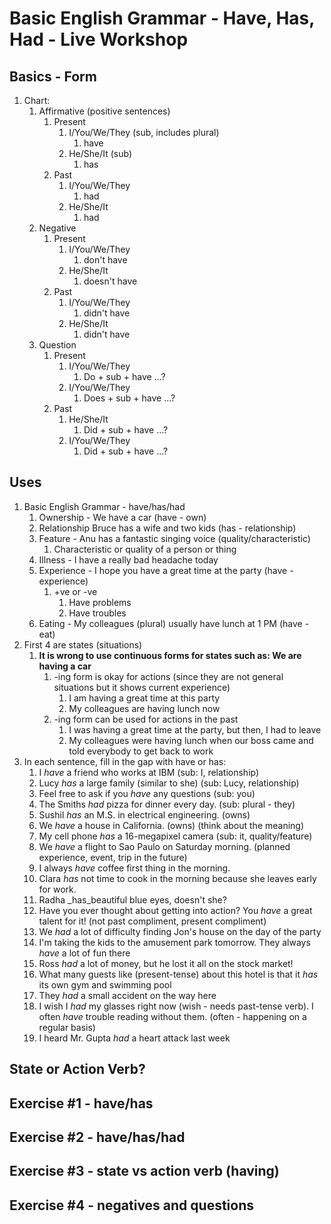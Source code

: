 # Basic English Grammar - Have, Has, Had - Live Workshop #
## Basics - Form ##
1. Chart:
	1. Affirmative (positive sentences)
		1. Present
			1. I/You/We/They (sub, includes plural)
				1. have
			2. He/She/It (sub)
				1. has
		2. Past
			1. I/You/We/They
				1. had
			2. He/She/It
				1. had
	2. Negative
		1. Present
			1. I/You/We/They
				1. don't have
			2. He/She/It
				1. doesn't have
		2. Past
			1. I/You/We/They
				1. didn't have
			2. He/She/It
				1. didn't have
	3. Question
		1. Present
			1. I/You/We/They
				1. Do + sub + have ...?
			2. I/You/We/They
				1. Does + sub + have ...?
		2. Past
			1. He/She/It
				1. Did + sub + have ...?
			2. I/You/We/They
				1. Did + sub + have ...?

## Uses ##
1. Basic English Grammar - have/has/had
	1. Ownership - We have a car (have - own)
	2. Relationship  Bruce has a wife and two kids (has - relationship)
	3. Feature - Anu has a fantastic singing voice (quality/characteristic)
		1. Characteristic or quality of a person or thing
	4. Illness - I have a really bad headache today
	5. Experience - I hope you have a great time at the party (have - experience)
		1. +ve or -ve
			1. Have problems
			2. Have troubles
	6. Eating - My colleagues (plural) usually have lunch at 1 PM (have - eat)
2. First 4 are states (situations)
	1. **It is wrong to use continuous forms for states such as: We are having a car**
		1. -ing form is okay for actions (since they are not general situations but it shows current experience)
			1. I am having a great time at this party
			2. My colleagues are having lunch now
		2. -ing form can be used for actions in the past
			1. I was having a great time at the party, but then, I had to leave
			2. My colleagues were having lunch when our boss came and told everybody to get back to work
3. In each sentence, fill in the gap with have or has:
	1. I _have_ a friend who works at IBM (sub: I, relationship)
	2. Lucy _has_ a large family (similar to she) (sub: Lucy, relationship)
	3. Feel free to ask if you _have_ any questions (sub: you)
	4. The Smiths _had_ pizza for dinner every day. (sub: plural - they)
	5. Sushil _has_ an M.S. in electrical engineering. (owns)
	6. We _have_ a house in California. (owns) (think about the meaning)
	7. My cell phone _has_ a 16-megapixel camera (sub: it, quality/feature)
	8. We _have_ a flight to Sao Paulo on Saturday morning. (planned experience, event, trip in the future)
	9. I always _have_ coffee first thing in the morning.
	10. Clara _has_ not time to cook in the morning because she leaves early for work.
	11. Radha _has_beautiful blue eyes, doesn't she?
	12. Have you ever thought about getting into action? You _have_ a great talent for it! (not past compliment, present compliment)
	13. We _had_ a lot of difficulty finding Jon's house on the day of the party
	14. I'm taking the kids to the amusement park tomorrow. They always _have_ a lot of fun there
	15. Ross _had_ a lot of money, but he lost it all on the stock market!
	16. What many guests like (present-tense) about this hotel is that it _has_ its own gym and swimming pool
	17. They _had_ a small accident on the way here
	18. I wish I _had_ my glasses right now (wish - needs past-tense verb). I often _have_ trouble reading without them. (often - happening on a regular basis)
	19. I heard Mr. Gupta _had_ a heart attack last week

## State or Action Verb? ##
## Exercise #1 - have/has ##
## Exercise #2 - have/has/had ##
## Exercise #3 - state vs action verb (having) ##
## Exercise #4 - negatives and questions ##